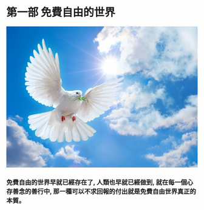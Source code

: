 # 第一部 免費自由的世界

![](/assets/19190733_1569643926381768_84149465_n.jpg)

### 免費自由的世界早就已經存在了, 人類也早就已經做到, 就在每一個心存善念的善行中, 那一種可以不求回報的付出就是免費自由世界真正的本質。

#### 



